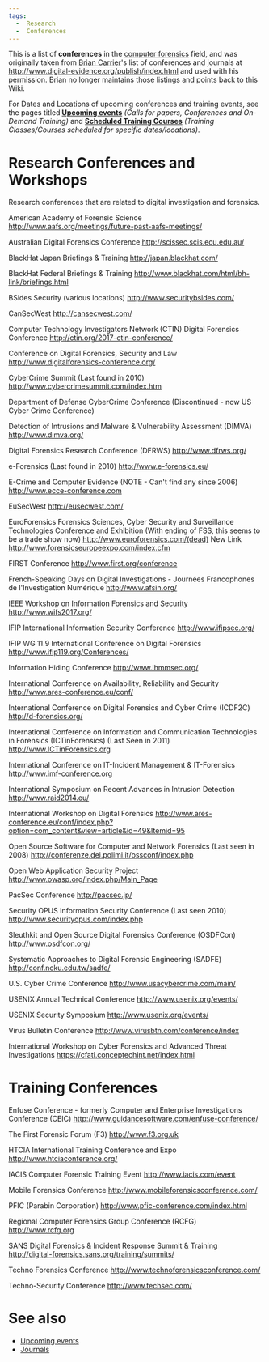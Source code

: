 ```yaml
---
tags:
  -  Research
  -  Conferences
---
```

This is a list of **conferences** in the [computer
forensics](computer_forensics.md) field, and was originally
taken from [Brian Carrier](brian_carrier.md)'s list of
conferences and journals at
<http://www.digital-evidence.org/publish/index.html> and used with his
permission. Brian no longer maintains those listings and points back to
this Wiki.

For Dates and Locations of upcoming conferences and training events, see
the pages titled<b> [Upcoming events](upcoming_events.md)</b>
<i>(Calls for papers, Conferences and On-Demand Training)</i> and
<b>[Scheduled Training
Courses](scheduled_training_courses.md)</b> <i>(Training
Classes/Courses scheduled for specific dates/locations)</i>.

# Research Conferences and Workshops

Research conferences that are related to digital investigation and
forensics.

American Academy of Forensic Science
<http://www.aafs.org/meetings/future-past-aafs-meetings/>

<!-- -->

Australian Digital Forensics Conference
<http://scissec.scis.ecu.edu.au/>

<!-- -->

BlackHat Japan Briefings & Training
<http://japan.blackhat.com/>

<!-- -->

BlackHat Federal Briefings & Training
<http://www.blackhat.com/html/bh-link/briefings.html>

<!-- -->

BSides Security (various locations)
<http://www.securitybsides.com/>

<!-- -->

CanSecWest
<http://cansecwest.com/>

<!-- -->

Computer Technology Investigators Network (CTIN) Digital Forensics Conference
<http://ctin.org/2017-ctin-conference/>

<!-- -->

Conference on Digital Forensics, Security and Law
<http://www.digitalforensics-conference.org/>

<!-- -->

CyberCrime Summit (Last found in 2010)
<http://www.cybercrimesummit.com/index.htm>

<!-- -->

Department of Defense CyberCrime Conference (Discontinued - now US Cyber Crime Conference)

<!-- -->

Detection of Intrusions and Malware & Vulnerability Assessment (DIMVA)
<http://www.dimva.org/>

<!-- -->

Digital Forensics Research Conference (DFRWS)
<http://www.dfrws.org/>

<!-- -->

e-Forensics (Last found in 2010)
<http://www.e-forensics.eu/>

<!-- -->

E-Crime and Computer Evidence (NOTE - Can't find any since 2006)
<http://www.ecce-conference.com>

<!-- -->

EuSecWest
<http://eusecwest.com/>

<!-- -->

EuroForensics Forensics Sciences, Cyber Security and Surveillance Technologies Conference and Exhibition (With ending of FSS, this seems to be a trade show now)
<http://www.euroforensics.com/(dead)> New Link
<http://www.forensicseuropeexpo.com/index.cfm>

<!-- -->

FIRST Conference
<http://www.first.org/conference>

<!-- -->

French-Speaking Days on Digital Investigations - Journées Francophones de l'Investigation Numérique
<http://www.afsin.org/>

<!-- -->

IEEE Workshop on Information Forensics and Security
<http://www.wifs2017.org/>

<!-- -->

IFIP International Information Security Conference
<http://www.ifipsec.org/>

<!-- -->

IFIP WG 11.9 International Conference on Digital Forensics
<http://www.ifip119.org/Conferences/>

<!-- -->

Information Hiding Conference
<http://www.ihmmsec.org/>

<!-- -->

International Conference on Availability, Reliability and Security
<http://www.ares-conference.eu/conf/>

<!-- -->

International Conference on Digital Forensics and Cyber Crime (ICDF2C)
<http://d-forensics.org/>

<!-- -->

International Conference on Information and Communication Technologies in Forensics (ICTinForensics) (Last Seen in 2011)
<http://www.ICTinForensics.org>

<!-- -->

International Conference on IT-Incident Management & IT-Forensics
<http://www.imf-conference.org>

<!-- -->

International Symposium on Recent Advances in Intrusion Detection
<http://www.raid2014.eu/>

<!-- -->

International Workshop on Digital Forensics
<http://www.ares-conference.eu/conf/index.php?option=com_content&view=article&id=49&Itemid=95>

<!-- -->

Open Source Software for Computer and Network Forensics (Last seen in 2008)
<http://conferenze.dei.polimi.it/ossconf/index.php>

<!-- -->

Open Web Application Security Project
<http://www.owasp.org/index.php/Main_Page>

<!-- -->

PacSec Conference
<http://pacsec.jp/>

<!-- -->

Security OPUS Information Security Conference (Last seen 2010)
<http://www.securityopus.com/index.php>

<!-- -->

Sleuthkit and Open Source Digital Forensics Conference (OSDFCon)
<http://www.osdfcon.org/>

<!-- -->

Systematic Approaches to Digital Forensic Engineering (SADFE)
<http://conf.ncku.edu.tw/sadfe/>

<!-- -->

U.S. Cyber Crime Conference
<http://www.usacybercrime.com/main/>

<!-- -->

USENIX Annual Technical Conference
<http://www.usenix.org/events/>

<!-- -->

USENIX Security Symposium
<http://www.usenix.org/events/>

<!-- -->

Virus Bulletin Conference
<http://www.virusbtn.com/conference/index>

<!-- -->

International Workshop on Cyber Forensics and Advanced Threat Investigations
<https://cfati.conceptechint.net/index.html>

# Training Conferences

Enfuse Conference - formerly Computer and Enterprise Investigations Conference (CEIC)
<http://www.guidancesoftware.com/enfuse-conference/>

<!-- -->

The First Forensic Forum (F3)
<http://www.f3.org.uk>

<!-- -->

HTCIA International Training Conference and Expo
<http://www.htciaconference.org/>

<!-- -->

IACIS Computer Forensic Training Event
<http://www.iacis.com/event>

<!-- -->

Mobile Forensics Conference
<http://www.mobileforensicsconference.com/>

<!-- -->

PFIC (Parabin Corporation)
<http://www.pfic-conference.com/index.html>

<!-- -->

Regional Computer Forensics Group Conference (RCFG)
<http://www.rcfg.org>

<!-- -->

SANS Digital Forensics & Incident Response Summit & Training
<http://digital-forensics.sans.org/training/summits/>

<!-- -->

Techno Forensics Conference
<http://www.technoforensicsconference.com/>

<!-- -->

Techno-Security Conference
<http://www.techsec.com/>

# See also

- [Upcoming events](upcoming_events.md)
- [Journals](journals.md)
